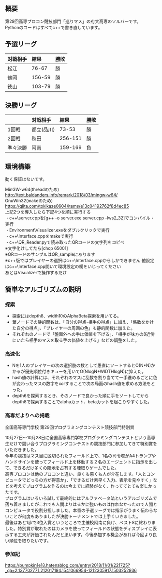 ## 概要
第29回高専プロコン競技部門「巡りマス」の府大高専のソルバーです。  
Pythonのコードはすべてc++で書き直しています。  

## 予選リーグ
|対戦相手|結果|勝敗|
|:---|:---|:---|
|松江|76-67|勝|
|鶴岡|156-59|勝|
|徳山|103-79|勝|

## 決勝リーグ
| |対戦相手|結果|勝敗|
|:---|:---|:---|:---|
|1回戦|都立(品川)|73-53|勝|
|2回戦|秋田|256-151|勝|
|準々決勝|阿南|159-169|負|

## 環境構築
動く保証はないです。

MinGW-w64(threadのため)  
http://text.baldanders.info/remark/2018/03/mingw-w64/  
GnuWin32(makeのため)  
https://qiita.com/tokikaze0604/items/e13c04192762f8d4ec85  
上記2つを導入したら下記4つを順に実行する  
・c++\server.cppを[g++ -o server.exe server.cpp -lws2_32]でコンパイル・実行  
・Environment\Visualizer.exeをダブルクリックで実行  
・c++\Interface.cppをmakeで実行  
・c++\QR_Reader.pyで読み取ったQRコードの文字列をコピペ  
※文字化けしてたら[chcp 65001]  
※QRコードのサンプルはQR_sampleにあります  
※c++版ではプレイヤーの選択はc++\Interface.cppからしかできません
他設定はc++\Interface.cpp開いて環境設定の欄をいじってください  
あとはVisualizerで操作するだけ  

## 簡単なアルゴリズムの説明
### 探索
- 探索にはdepth8、width10のAlphaBeta探索を用いてる。  
- 葉ノードでの静的関数は、「自分の得点-相手の得点」に加え、「係数をかけた自分の得点」、「プレイヤーの周囲の色」も静的関数に加えた。  
- それぞれのノードで「盤面外への手は価値を下げる」、「相手が味方の8近傍にいたら相手のマスを取る手の価値を上げる」などの調整をした。  

### 高速化
- Nを1人のプレイヤーの次の選択肢の数として愚直にソートするとO(N*N)かかるが優先順位付きキューを用いてO(NlogN+WIDTHlogN)に抑えた。
- hash値の計算には、それぞれのマスに乱数を割り当てて一手進めるごとに色が変わったマスの数字をxorすることで次の局面のhash値を求める方法をとった。
- depth6を探索するとき、そのノードで良かった順に手をソートしてからdepth8で探索することでalphaカット、betaカットを起こりやすくした。

### 高専だよりへの掲載
全国高等専門学校 第29回プログラミングコンテスト競技部門特別賞

10月27日～10月28日に全国高等専門学校プログラミングコンテストという高専生だけで競い合うプログラミングコンテストの競技部門に参加してきて特別賞をいただきました。  
今年の競技はマス目に区切られたフィールド上で、1名の司令塔がA4トランプやハンドサインを使ってフィールド上を移動する２名のエージェントに指示を出して、できるだけ多くの陣地を占有する陣取りゲームでした。  
高専プロコンは他のプロコンと違い、良くも悪くも人が介在します。「人とコンピュータでどっちの方が得意か」、「できるだけ素早く入力、表示を見やすく」などを考えてプログラムを作るのは今までに経験がなく、作っててとても楽しかったです。  
プログラムはいろいろ試して最終的にはアルファベータ法というアルゴリズムで落ち着きましたがこれでも人間よりはるかに強いものは作れなかったので人間とコンピュータで役割分担しました。本番の予選リーグでは指示がうまく伝わらないことが何度もありましたが決勝トーナメントでは上手くいきました。  
最後はあと1歩で3位入賞というところで主催校阿南に負け、ベスト8に終わりました。特別賞が取れたのはカメラを使ってフィールドの状態をディスプレイに表示する工夫が評価されたんだと思います。今後参加する機会があれば今回より良い順位を取りたいです。

### 参加記
https://pumpkin1e18.hatenablog.com/entry/2018/11/01/221725?_ga=2.137702771.212017194.1541066954-1212305917.1503252936

